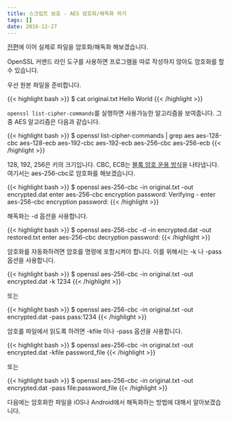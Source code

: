 ```yaml
---
title: 스크립트 보호 - AES 암호화/해독화 하기
tags: []
date: 2016-12-27
---
```


<a href='{{< relref "tech/2016-12-23-1-protect-script-encryption-types.ko.md" >}}'>전편</a>에 이어
실제로 파일을 암호화/해독화 해보겠습니다.

OpenSSL 커맨드 라인 도구를 사용하면 프로그램을 따로 작성하지 않아도 암호화를 할 수 있습니다.

우선 원본 파일을 준비합니다.

{{< highlight bash >}}
$ cat original.txt
Hello World
{{< /highlight >}}

`openssl list-cipher-commands`를 실행하면 사용가능한 알고리즘을 보여줍니다.
그중 AES 알고리즘은 다음과 같습니다.

{{< highlight bash >}}
$ openssl list-cipher-commands | grep aes
aes-128-cbc
aes-128-ecb
aes-192-cbc
aes-192-ecb
aes-256-cbc
aes-256-ecb
{{< /highlight >}}

128, 192, 256은 키의 크기입니다. CBC, ECB는 [블록 암호 운용 방식](https://ko.wikipedia.org/wiki/%EB%B8%94%EB%A1%9D_%EC%95%94%ED%98%B8_%EC%9A%B4%EC%9A%A9_%EB%B0%A9%EC%8B%9D)을 나타냅니다. 여기서는 aes-256-cbc로 암호화를 해보겠습니다.

{{< highlight bash >}}
$ openssl aes-256-cbc -in original.txt -out encrypted.dat
enter aes-256-cbc encryption password:
Verifying - enter aes-256-cbc encryption password:
{{< /highlight >}}

해독화는 -d 옵션을 사용합니다.

{{< highlight bash >}}
$ openssl aes-256-cbc -d -in encrypted.dat -out restored.txt
enter aes-256-cbc decryption password:
{{< /highlight >}}

암호화를 자동화하려면 암호를 명령에 포함시켜야 합니다. 이를 위해서는 -k 나 -pass 옵션을 사용합니다.

{{< highlight bash >}}
$ openssl aes-256-cbc -in original.txt -out encrypted.dat -k 1234
{{< /highlight >}}

또는

{{< highlight bash >}}
$ openssl aes-256-cbc -in original.txt -out encrypted.dat -pass pass:1234
{{< /highlight >}}

암호를 파일에서 읽도록 하려면 -kfile 이나 -pass 옵션을 사용합니다.

{{< highlight bash >}}
$ openssl aes-256-cbc -in original.txt -out encrypted.dat -kfile password_file
{{< /highlight >}}

또는

{{< highlight bash >}}
$ openssl aes-256-cbc -in original.txt -out encrypted.dat -pass file:password_file
{{< /highlight >}}

다음에는 암호화한 파일을 iOS나 Android에서 해독화하는 방법에 대해서 알아보겠습니다.
